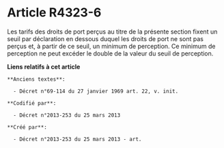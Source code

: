 # Article R4323-6

Les tarifs des droits de port perçus au titre de la présente section fixent un seuil par déclaration en dessous duquel les
droits de port ne sont pas perçus et, à partir de ce seuil, un minimum de perception. Ce minimum de perception ne peut
excéder le double de la valeur du seuil de perception.

**Liens relatifs à cet article**

	**Anciens textes**:

	  - Décret n°69-114 du 27 janvier 1969 art. 22, v. init.

	**Codifié par**:

	  - Décret n°2013-253 du 25 mars 2013

	**Créé par**:

	  - Décret n°2013-253 du 25 mars 2013 - art.
